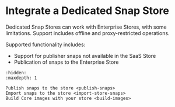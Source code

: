 # Integrate a Dedicated Snap Store

Dedicated Snap Stores can work with Enterprise Stores, with some limitations. Support includes
offline and proxy-restricted operations.

Supported functionality includes:

* Support for publisher snaps not available in the SaaS Store
* Publication of snaps to the Enterprise Store


```{toctree}
:hidden:
:maxdepth: 1

Publish snaps to the store <publish-snaps>
Import snaps to the store <import-store-snaps>
Build Core images with your store <build-images>

```